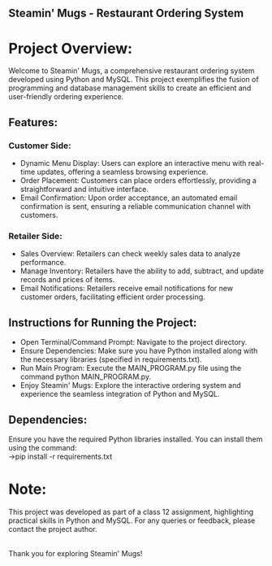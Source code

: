 ## Steamin' Mugs - Restaurant Ordering System

# Project Overview:
Welcome to Steamin' Mugs, a comprehensive restaurant ordering system developed using Python and MySQL. This project exemplifies the fusion of programming and database management skills to create an efficient and user-friendly ordering experience.

## Features:

### Customer Side:
- Dynamic Menu Display: Users can explore an interactive menu with real-time updates, offering a seamless browsing experience.
- Order Placement: Customers can place orders effortlessly, providing a straightforward and intuitive interface.
- Email Confirmation: Upon order acceptance, an automated email confirmation is sent, ensuring a reliable communication channel with customers.

### Retailer Side:
- Sales Overview: Retailers can check weekly sales data to analyze performance.
- Manage Inventory: Retailers have the ability to add, subtract, and update records and prices of items.
- Email Notifications: Retailers receive email notifications for new customer orders, facilitating efficient order processing.

## Instructions for Running the Project:

- Open Terminal/Command Prompt: Navigate to the project directory.
- Ensure Dependencies: Make sure you have Python installed along with the necessary libraries (specified in requirements.txt).
- Run Main Program: Execute the MAIN_PROGRAM.py file using the command python MAIN_PROGRAM.py.
- Enjoy Steamin' Mugs: Explore the interactive ordering system and experience the seamless integration of Python and MySQL.

## Dependencies:
Ensure you have the required Python libraries installed. You can install them using the command:<br>
->pip install -r requirements.txt

# Note:
This project was developed as part of a class 12 assignment, highlighting practical skills in Python and MySQL. For any queries or feedback, please contact the project author.<br><br>

Thank you for exploring Steamin' Mugs!
